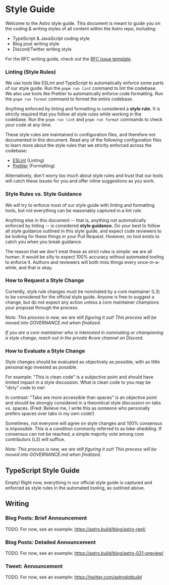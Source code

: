 # Style Guide

Welcome to the Astro style guide. This document is meant to guide you on the coding & writing styles of all content within the Astro repo, including:

- TypeScript & JavaScript coding style
- Blog post writing style
- Discord/Twitter writing style

For the RFC writing guide, check out the [RFC issue template](https://github.com/withastro/astro/issues/new/choose).

### Linting (Style Rules)

We use tools like ESLint and TypeScript to automatically enforce some parts of our style guide. Run the `pnpm run lint` command to lint the codebase. We also use tools like Prettier to automatically enforce code formatting. Run the `pnpm run format` command to format the entire codebase.

Anything enforced by linting and formatting is considered a **style rule.** It is strictly required that you follow all style rules while working in the codebase. Run the `pnpm run lint` and `pnpm run format` commands to check your code at any time.

These style rules are maintained in configuration files, and therefore not documented in this document. Read any of the following configuration files to learn more about the style rules that we strictly enforced across the codebase:

- [ESLint](https://github.com/withastro/astro/blob/main/eslint.config.js) (Linting)
- [Prettier](https://github.com/withastro/astro/blob/main/prettier.config.js) (Formatting)

Alternatively, don't worry too much about style rules and trust that our tools will catch these issues for you and offer inline suggestions as you work.

### Style Rules vs. Style Guidance

We will try to enforce most of our style guide with linting and formatting tools, but not everything can be reasonably captured in a lint rule.

Anything else in this document -- that is, anything not automatically enforced by linting -- is considered **style guidance.** Do your best to follow all style guidance outlined in this style guide, and expect code reviewers to be looking for these things in your Pull Request. However, no tool exists to catch you when you break guidance.

The reason that we don't treat these as strict rules is simple: we are all human. It would be silly to expect 100% accuracy without automated tooling to enforce it. Authors and reviewers will both miss things every once-in-a-while, and that is okay.

### How to Request a Style Change

Currently, style rule changes must be nominated by a core maintainer (L3) to be considered for the official style guide. Anyone is free to suggest a change, but do not expect any action unless a core maintainer champions your proposal through the process.

_Note: This process is new, we are still figuring it out! This process will be moved into GOVERNANCE.md when finalized._

_If you are a core maintainer who is interested in nominating or championing a style change, reach out in the private #core channel on Discord._

### How to Evaluate a Style Change

Style changes should be evaluated as objectively as possible, with as little personal ego invested as possible.

For example: "This is clean code" is a subjective point and should have limited impact in a style discussion. What is clean code to you may be "dirty" code to me!

In contrast: "Tabs are more accessible than spaces" is an objective point and should be strongly considered in a theoretical style discussion on tabs vs. spaces. (Fred: Believe me, I write this as someone who personally prefers spaces over tabs in my own code!)

Sometimes, not everyone will agree on style changes and 100% consensus is impossible. This is a condition commonly referred to as bike-shedding. If consensus can not be reached, a simple majority vote among core contributors (L3) will suffice.

_Note: This process is new, we are still figuring it out! This process will be moved into GOVERNANCE.md when finalized._

## TypeScript Style Guide

Empty! Right now, everything in our official style guide is captured and enforced as style rules in the automated tooling, as outlined above.

## Writing

### Blog Posts: Brief Announcement

TODO. For now, see an example: https://astro.build/blog/astro-repl/

### Blog Posts: Detailed Announcement

TODO. For now, see an example: https://astro.build/blog/astro-021-preview/

### Tweet: Announcement

TODO. For now, see an example: https://twitter.com/astrodotbuild
